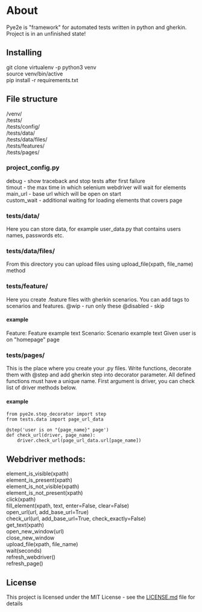 # About

Pye2e is "framework" for automated tests written in python and gherkin. Project is in an unfinished state! 

## Installing

git clone
virtualenv -p python3 venv  
source venv/bin/active  
pip install -r requirements.txt 

## File structure

/venv/  
/tests/  
/tests/config/  
/tests/data/  
/tests/data/files/  
/tests/features/  
/tests/pages/  

### project_config.py
debug - show traceback and stop tests after first failure  
timout - the max time in which selenium webdriver will wait for elements  
main_url - base url which will be open on start  
custom_wait - additional waiting for loading elements that covers page  

### tests/data/
Here you can store data, for example user_data.py that contains users names, passwords etc.

### tests/data/files/
From this directory you can upload files using upload_file(xpath, file_name) method

### tests/feature/
Here you create .feature files with gherkin scenarios. You can add tags to scenarios and features.
@wip - run only these
@disabled - skip 

#### example
Feature: Feature example text
    Scenario: Scenario example text
        Given user is on "homepage" page

### tests/pages/
This is the place where you create your .py files. Write functions, decorate them with @step and add gherkin step into decorator parameter. All defined functions must have a unique name. First argument is driver, you can check list of driver methods below.

#### example

```
from pye2e.step_decorator import step
from tests.data import page_url_data

@step('user is on "{page_name}" page') 
def check_url(driver, page_name):
    driver.check_url(page_url_data.url[page_name])
```
## Webdriver methods:
element_is_visible(xpath)  
element_is_present(xpath)  
element_is_not_visible(xpath)  
element_is_not_present(xpath)  
click(xpath)  
fill_element(xpath, text, enter=False, clear=False)  
open_url(url, add_base_url=True)  
check_url(url, add_base_url=True, check_exactly=False)  
get_text(xpath)  
open_new_window(url)  
close_new_window  
upload_file(xpath, file_name)  
wait(seconds)  
refresh_webdriver()  
refresh_page()  


## License

This project is licensed under the MIT License - see the [LICENSE.md](LICENSE.md) file for details
